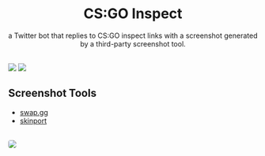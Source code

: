 <h1 align="center">CS:GO Inspect</h1>
<p align=center>a Twitter bot that replies to CS:GO inspect links with a screenshot generated by a third-party screenshot tool.</p>

<br/>

<span align="center">
  <img src="https://img.shields.io/github/license/Hexiro/csgoinspect?style=for-the-badge&color=390099">
  <a href="https://twitter.com/csgoinspect" target="_blank" rel="noreferrer">
    <img src="https://img.shields.io/twitter/follow/csgoinspect?color=390099&amp;logo=twitter&amp;style=for-the-badge"/>
  </a>
</span>

<br/>

<h2>Screenshot Tools</h2>
<ul>
  <li><a href="https://market.swap.gg/screenshot" target="_blank" rel="norefferer">swap.gg</a></li>
  <li><a href="https://screenshot.skinport.com" target="_blank" rel="norefferer">skinport</a></li>
</ul>

<br/>

<a href="https://twitter.com/csgoinspect" target="_blank" rel="noreferrer">
  <img style="border-radius:4px;" src="https://i.imgur.com/mF2sybC.png"/>
</a>

